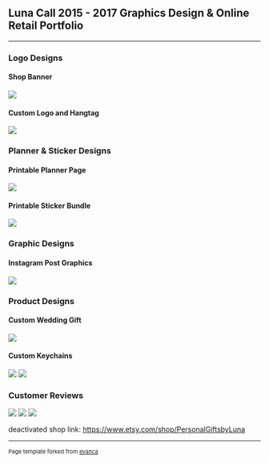 ## Luna Call 2015 - 2017 Graphics Design & Online Retail Portfolio

---

### Logo Designs 

<h4>Shop Banner</h4>
<img src="images/logo-banner-example.jpg?raw=true"/>
<h4>Custom Logo and Hangtag</h4>
<img src="images/logo-product-example.png?raw=true"/>

### Planner & Sticker Designs 

<h4>Printable Planner Page</h4>
<img src="images/printable-planner-example.png.png"/>

<h4>Printable Sticker Bundle</h4>
<img src="images/sticker-example.png.png.png"/>

### Graphic Designs 

<h4>Instagram Post Graphics</h4>
<img src="images/instagram-graphic-example.png?raw=true"/>


### Product Designs 

<h4>Custom Wedding Gift</h4>
<img src="images/ringdish-example.jpg?raw=true"/>

<h4>Custom Keychains</h4>
<img src="images/keychain-example.jpg?raw=true"/>
<img src="images/keychain-example-2.jpg?raw=true"/>

### Customer Reviews 

<img src="images/customer-review-example1.png?raw=true"/>
<img src="images/customer-review-example2.png?raw=true"/>
<img src="images/customer-review-example3.png?raw=true"/>

deactivated shop link:  https://www.etsy.com/shop/PersonalGiftsbyLuna 

---
<p style="font-size:11px">Page template forked from <a href="https://github.com/evanca/quick-portfolio">evanca</a></p>
<!-- Remove above link if you don't want to attibute -->

